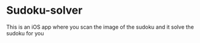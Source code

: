 # Sudoku-solver
This is an iOS app where you scan the image of the sudoku and it solve the sudoku for you
